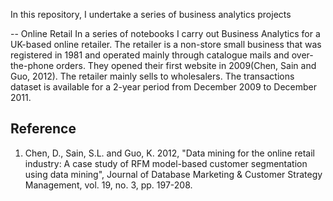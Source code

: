In this repository, I undertake a series of business analytics projects

-- Online Retail
In a series of notebooks I carry out Business Analytics for a UK-based online retailer. The retailer is a non-store small business that was registered in 1981 and operated mainly through catalogue mails and over-the-phone orders. They opened their first website in 2009(Chen, Sain and Guo, 2012). The retailer mainly sells to wholesalers. The transactions dataset is available for a 2-year period from December 2009 to December 2011.

## Reference
1. Chen, D., Sain, S.L. and Guo, K. 2012, "Data mining for the online retail industry: A case study of RFM model-based customer segmentation using data mining", Journal of Database Marketing & Customer Strategy Management, vol. 19, no. 3, pp. 197-208.  
